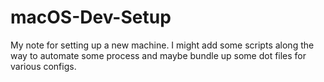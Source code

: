 # macOS-Dev-Setup
My note for setting up a new machine. I might add some scripts along the way to automate some process and maybe bundle up some dot files for various configs.
